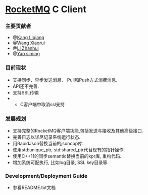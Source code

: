 [RocketMQ](https://github.com/alibaba/RocketMQ)  C Client
===================

### 主要贡献者
* @[Kang Liqiang](https://github.com/kangliqiang)
* @[Wang Xiaorui](https://github.com/vintagewang)
* @[Li Zhanhui](https://github.com/lizhanhui)
* @[Yao siming](https://github.com/yaosiming)

### 目前现状
* 支持同步、异步发送消息， Pull和Push方式消费消息.
* API还不完善.
* 支持SSL传输
* * C客户端中取消ssl支持

### 发展规划
* 支持完整的RocketMQ客户端功能,包括发送与接收及其他高级接口.
* 完善日志以详尽记录系统运行状态.
* 用RapidJson替换当前的jsoncpp库.
* 使用std:unique_ptr, std:shared_ptr代替现有的指针操作.
* 使用C++11的同步semantic替换当前的kpr库, 重构代码.
* 增加系统可配执行, 比如log目录, SSL key目录等.

### Development/Deployment Guide
* 参看README.txt文档